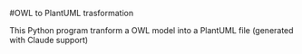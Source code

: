#OWL to PlantUML trasformation

This Python program tranform a OWL model into a PlantUML file (generated with Claude support)
